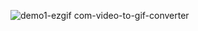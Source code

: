 ![demo1-ezgif com-video-to-gif-converter](https://github.com/user-attachments/assets/c1282c4a-c890-4b92-bff0-82b2e60f4c70)
